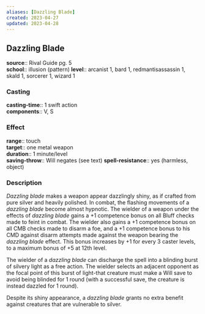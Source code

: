 ```yaml
---
aliases: [Dazzling Blade]
created: 2023-04-27
updated: 2023-04-28
---
```


## Dazzling Blade

**source**:: Rival Guide pg. 5  
**school**:: illusion (pattern)
**level**:: arcanist 1, bard 1, redmantisassassin 1, skald 1, sorcerer 1, wizard 1

### Casting

**casting-time**:: 1 swift action  
**components**:: V, S

### Effect

**range**:: touch  
**target**:: one metal weapon  
**duration**:: 1 minute/level  
**saving-throw**:: Will negates (see text)
**spell-resistance**:: yes (harmless, object)

### Description

*Dazzling blade* makes a weapon appear dazzlingly shiny, as if crafted from pure silver and heavily polished. In combat, the flashing movements of a *dazzling blade* become almost hypnotic. The wielder of a weapon under the effects of *dazzling blade* gains a +1 competence bonus on all Bluff checks made to feint in combat. The wielder also gains a +1 competence bonus on all CMB checks made to disarm a foe, and a +1 competence bonus to his CMD against disarm attempts made against the weapon bearing the *dazzling blade* effect. This bonus increases by +1 for every 3 caster levels, to a maximum bonus of +5 at 12th level.  
  
The wielder of a *dazzling blade* can discharge the spell into a blinding burst of silvery light as a free action. The wielder selects an adjacent opponent as the focal point of this burst of light-that creature must make a Will save to avoid being blinded for 1 round (with a successful save, the creature is instead dazzled for 1 round).  
  
Despite its shiny appearance, a *dazzling blade* grants no extra benefit against creatures that are vulnerable to silver.
